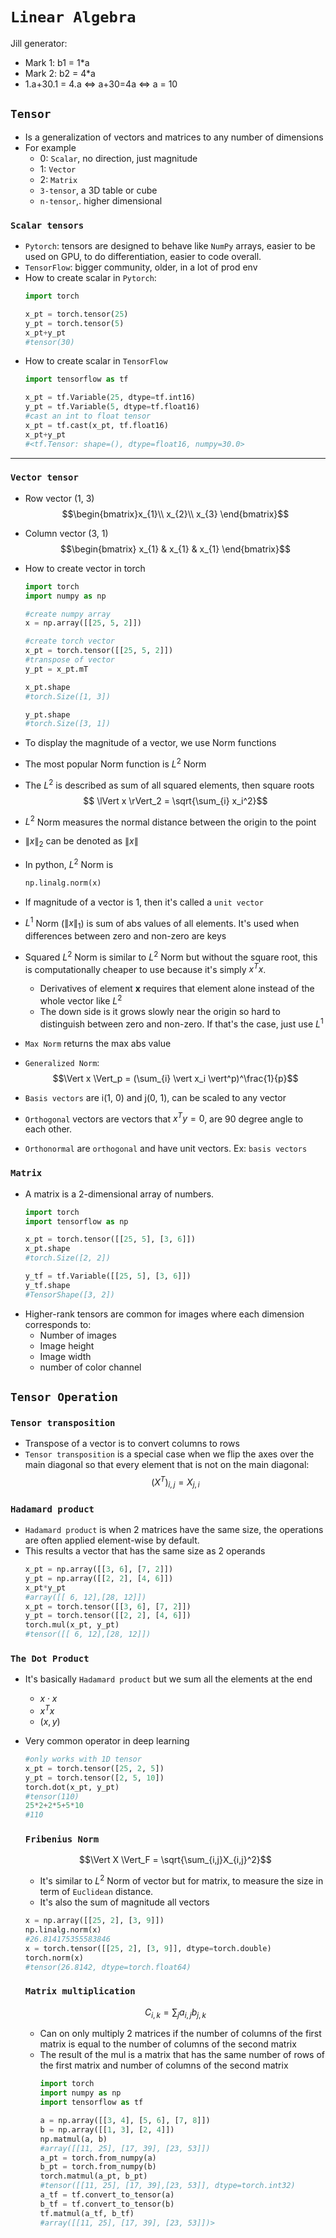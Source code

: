 # `Linear Algebra`

Jill generator:
- Mark 1: b1 = 1*a
- Mark 2: b2 = 4*a
- 1.a+30.1 = 4.a
  <=> a+30=4a
  <=> a = 10

## `Tensor`
- Is a generalization of vectors and matrices to any number of dimensions
- For example
  - 0: `Scalar`, no direction, just magnitude
  - 1: `Vector`
  - 2: `Matrix`
  - `3-tensor`, a 3D table or cube
  - `n-tensor`,. higher dimensional

### `Scalar tensors`

- `Pytorch`: tensors are designed to behave like `NumPy` arrays, easier to be used on GPU, to do differentiation, easier to code overall.
- `TensorFlow`: bigger community, older, in a lot of prod env
- How to create scalar in `Pytorch`:
    ```python
    import torch

    x_pt = torch.tensor(25)
    y_pt = torch.tensor(5)
    x_pt+y_pt
    #tensor(30)
    ```
- How to create scalar in `TensorFlow`
    ```python
    import tensorflow as tf

    x_pt = tf.Variable(25, dtype=tf.int16)
    y_pt = tf.Variable(5, dtype=tf.float16)
    #cast an int to float tensor
    x_pt = tf.cast(x_pt, tf.float16)
    x_pt+y_pt
    #<tf.Tensor: shape=(), dtype=float16, numpy=30.0>
    ```
----
### `Vector tensor`
- Row vector (1, 3)
$$\begin{bmatrix}x_{1}\\
x_{2}\\
x_{3}
\end{bmatrix}$$

- Column vector (3, 1)
$$\begin{bmatrix} 
x_{1} & x_{1} & x_{1} 
\end{bmatrix}$$
- How to create vector in torch
    ```python
    import torch
    import numpy as np

    #create numpy array
    x = np.array([[25, 5, 2]])

    #create torch vector
    x_pt = torch.tensor([[25, 5, 2]])
    #transpose of vector
    y_pt = x_pt.mT

    x_pt.shape
    #torch.Size([1, 3])

    y_pt.shape
    #torch.Size([3, 1])
    ```
- To display the magnitude of a vector, we use Norm functions
- The most popular Norm function is $L^2$ Norm
- The $L^2$ is described as sum of all squared elements, then square roots
    $$ \lVert x \rVert_2 = \sqrt{\sum_{i} x_i^2}$$
- $L^2$ Norm measures the normal distance between the origin to the point
- $\lVert x \rVert_2$ can be denoted as $\lVert x \rVert$
- In python, $L^2$ Norm is 
    ```python
    np.linalg.norm(x)
    ```
- If magnitude of a vector is 1, then it's called a `unit vector`
- $L^1$ Norm ($\lVert x \rVert_1$) is sum of abs values of all elements. It's used when differences between zero and non-zero are keys
- Squared $L^2$ Norm is similar to $L^2$ Norm but without the square root, this is computationally cheaper to use because it's simply $x^Tx$.
  - Derivatives of element **x** requires that element alone instead of the whole vector like $L^2$
  - The down side is it grows slowly near the origin so hard to distinguish between zero and non-zero. If that's the case, just use $L^1$
- `Max Norm` returns the max abs value
- `Generalized Norm`:
    $$\Vert x \Vert_p = (\sum_{i} \vert x_i \vert^p)^\frac{1}{p}$$
- `Basis vectors` are i(1, 0) and j(0, 1), can be scaled to any vector
- `Orthogonal` vectors are vectors that $x^Ty=0$, are 90 degree angle to each other.
- `Orthonormal` are `orthogonal` and have unit vectors. Ex: `basis vectors`

### `Matrix`
- A matrix is a 2-dimensional array of numbers.
    ```python
    import torch 
    import tensorflow as np

    x_pt = torch.tensor([[25, 5], [3, 6]])
    x_pt.shape
    #torch.Size([2, 2])

    y_tf = tf.Variable([[25, 5], [3, 6]])
    y_tf.shape
    #TensorShape([3, 2])
    ```
- Higher-rank tensors are common for images where each dimension corresponds to:
  - Number of images
  - Image height
  - Image width
  - number of color channel

## `Tensor Operation`

### `Tensor transposition`
- Transpose of a vector is to convert columns to rows
- `Tensor transposition` is a special case when we flip the axes over the main diagonal so that every element that is not on the main diagonal:
    $$(X^T)_{i,j}=X_{j, i}$$

### `Hadamard product`
- `Hadamard product` is when 2 matrices have the same size, the operations are often applied element-wise by default.
- This results a vector that has the same size as 2 operands
  ```python
  x_pt = np.array([[3, 6], [7, 2]])
  y_pt = np.array([[2, 2], [4, 6]])
  x_pt*y_pt
  #array([[ 6, 12],[28, 12]])
  x_pt = torch.tensor([[3, 6], [7, 2]])
  y_pt = torch.tensor([[2, 2], [4, 6]])
  torch.mul(x_pt, y_pt)
  #tensor([[ 6, 12],[28, 12]])
  ```

### `The Dot Product`
- It's basically `Hadamard product` but we sum all the elements at the end
  - $x\cdot x$
  - $x^Tx$
  - $(x, y)$
- Very common operator in deep learning
  ```python
  #only works with 1D tensor 
  x_pt = torch.tensor([25, 2, 5])
  y_pt = torch.tensor([2, 5, 10])
  torch.dot(x_pt, y_pt)
  #tensor(110)
  25*2+2*5+5*10
  #110
  ```

  ### `Fribenius Norm`
    $$\Vert X \Vert_F = \sqrt{\sum_{i,j}X_{i,j}^2}$$
  - It's similar to $L^2$ Norm of vector but for matrix, to measure the size in term of `Euclidean` distance.
  - It's also the sum of magnitude all vectors
  ```python
  x = np.array([[25, 2], [3, 9]])
  np.linalg.norm(x)
  #26.814175355583846
  x = torch.tensor([[25, 2], [3, 9]], dtype=torch.double)
  torch.norm(x)
  #tensor(26.8142, dtype=torch.float64)
  ```

  ### `Matrix multiplication`
    $$C_{i,k} = \sum_{j}a_{i,j}b_{j,k}$$
  - Can on only multiply 2 matrices if the number of columns of the first matrix is equal to the number of columns of the second matrix
  - The result of the mul is a matrix that has the same number of rows of the first matrix and number of columns of the second matrix
    ```python
    import torch
    import numpy as np
    import tensorflow as tf

    a = np.array([[3, 4], [5, 6], [7, 8]])
    b = np.array([[1, 3], [2, 4]])
    np.matmul(a, b)
    #array([[11, 25], [17, 39], [23, 53]])
    a_pt = torch.from_numpy(a)
    b_pt = torch.from_numpy(b)
    torch.matmul(a_pt, b_pt)
    #tensor([[11, 25], [17, 39],[23, 53]], dtype=torch.int32)
    a_tf = tf.convert_to_tensor(a)
    b_tf = tf.convert_to_tensor(b)
    tf.matmul(a_tf, b_tf)
    #array([[11, 25], [17, 39], [23, 53]])>
    ```
